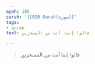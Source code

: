 ```yaml
---
ayah: 185
surah: '[[026-Surah|سورة]]'
tags:
- quran
text: قالوا إنما أنت من المسحرين

---
```

> قالوا إنما أنت من المسحرين
